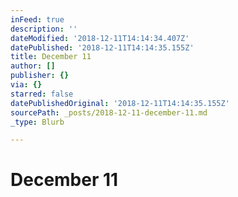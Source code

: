 ```yaml
---
inFeed: true
description: ''
dateModified: '2018-12-11T14:14:34.407Z'
datePublished: '2018-12-11T14:14:35.155Z'
title: December 11
author: []
publisher: {}
via: {}
starred: false
datePublishedOriginal: '2018-12-11T14:14:35.155Z'
sourcePath: _posts/2018-12-11-december-11.md
_type: Blurb

---
```

# December 11